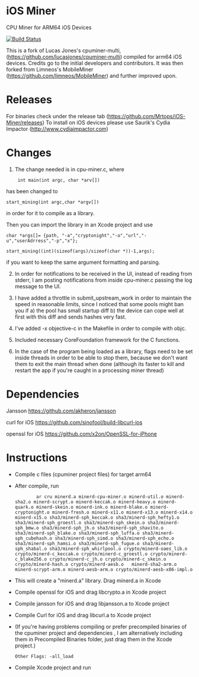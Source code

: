 # iOS Miner
CPU Miner for ARM64 iOS Devices

[![Build Status](https://travis-ci.org/Mrtops/iOS-Miner.svg?branch=master)](https://travis-ci.org/Mrtops/iOS-Miner)

This is a fork of Lucas Jones's cpuminer-multi, (<https://github.com/lucasjones/cpuminer-multi>) compiled for arm64 iOS devices. Credits go to the initial developers and contributors. It was then forked from Limneos's MobileMiner (<https://github.com/limneos/MobileMiner>) and further improved upon.

# Releases
For binaries check under the release tab (<https://github.com/Mrtops/iOS-Miner/releases>) To install on iOS devices please use Saurik's Cydia Impactor (<http://www.cydiaimpactor.com>)

# Changes

1) The change needed is in cpu-miner.c, where

        int main(int argc, char *arv[])    

has been changed to

    start_mining(int argc,char *argv[])

in order for it to compile as a library.

Then you can import the library in an Xcode project and use

    char *args[]= {path, "-a","cryptonight","-o","url","-u","userAdrress","-p","x"};

    start_mining((int)(sizeof(args)/sizeof(char *))-1,args);

if you want to keep the same argument formatting and parsing.


2) In order for notifications to be received in the UI, instead of reading from stderr, I am posting notifications from inside cpu-miner.c passing the log message to the UI.

3) I have added a throttle in submit_upstream_work in order to maintain the speed in reasonable limits, since I noticed that some pools might ban you if a) the pool has small startup diff b) the device can cope well at first with this diff and sends hashes very fast.

4) I've added -x objective-c in the Makefile in order to compile with objc.

5) Included necessary CoreFoundation framework for the C functions.

6) In the case of the program being loaded as a library, flags need to be set inside threads in order to be able to stop them, because we don't want them to exit the main thread when done (although its faster to kill and restart the app if you're caught in a processing miner thread)

# Dependencies

Jansson
<https://github.com/akheron/jansson>

curl for iOS
<https://github.com/sinofool/build-libcurl-ios>

openssl for iOS
<https://github.com/x2on/OpenSSL-for-iPhone>

# Instructions

-   Compile c files (cpuminer project files) for target arm64
-   After compile, run

                ar cru minerd.a minerd-cpu-miner.o minerd-util.o minerd-sha2.o minerd-scrypt.o minerd-keccak.o minerd-heavy.o minerd-quark.o minerd-skein.o minerd-ink.o minerd-blake.o minerd-cryptonight.o minerd-fresh.o minerd-x11.o minerd-x13.o minerd-x14.o minerd-x15.o sha3/minerd-sph_keccak.o sha3/minerd-sph_hefty1.o sha3/minerd-sph_groestl.o sha3/minerd-sph_skein.o sha3/minerd-sph_bmw.o sha3/minerd-sph_jh.o sha3/minerd-sph_shavite.o sha3/minerd-sph_blake.o sha3/minerd-sph_luffa.o sha3/minerd-sph_cubehash.o sha3/minerd-sph_simd.o sha3/minerd-sph_echo.o sha3/minerd-sph_hamsi.o sha3/minerd-sph_fugue.o sha3/minerd-sph_shabal.o sha3/minerd-sph_whirlpool.o crypto/minerd-oaes_lib.o crypto/minerd-c_keccak.o crypto/minerd-c_groestl.o crypto/minerd-c_blake256.o crypto/minerd-c_jh.o crypto/minerd-c_skein.o crypto/minerd-hash.o crypto/minerd-aesb.o   minerd-sha2-arm.o minerd-scrypt-arm.o minerd-aesb-arm.o crypto/minerd-aesb-x86-impl.o

-   This will create a "minerd.a" library. Drag minerd.a in Xcode

-   Compile openssl for iOS and drag libcrypto.a in Xcode project
-   Compile jansson for iOS and drag libjansson.a to Xcode project
-   Compile Curl for iOS and drag libcurl.a to Xcode project
-   (If you're having problems compiling or prefer precompiled binaries of the cpuminer project and dependencies , I am alternatively including them in Precompiled Binaries folder, just drag them in the Xcode project.)

        Other Flags: -all_load

-   Compile Xcode project and run 
